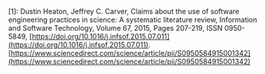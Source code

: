\[1\]: Dustin Heaton, Jeffrey C. Carver,
Claims about the use of software engineering practices in science: A systematic literature review,
Information and Software Technology,
Volume 67,
2015,
Pages 207-219,
ISSN 0950-5849,
[https://doi.org/10.1016/j.infsof.2015.07.011](https://doi.org/10.1016/j.infsof.2015.07.011).
[https://www.sciencedirect.com/science/article/pii/S0950584915001342](https://www.sciencedirect.com/science/article/pii/S0950584915001342)

